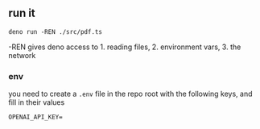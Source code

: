## run it

`deno run -REN ./src/pdf.ts`

-REN gives deno access to 1. reading files, 2. environment vars, 3. the network

### env

you need to create a `.env` file in the repo root with the following keys, and fill in their values

```
OPENAI_API_KEY=

```
